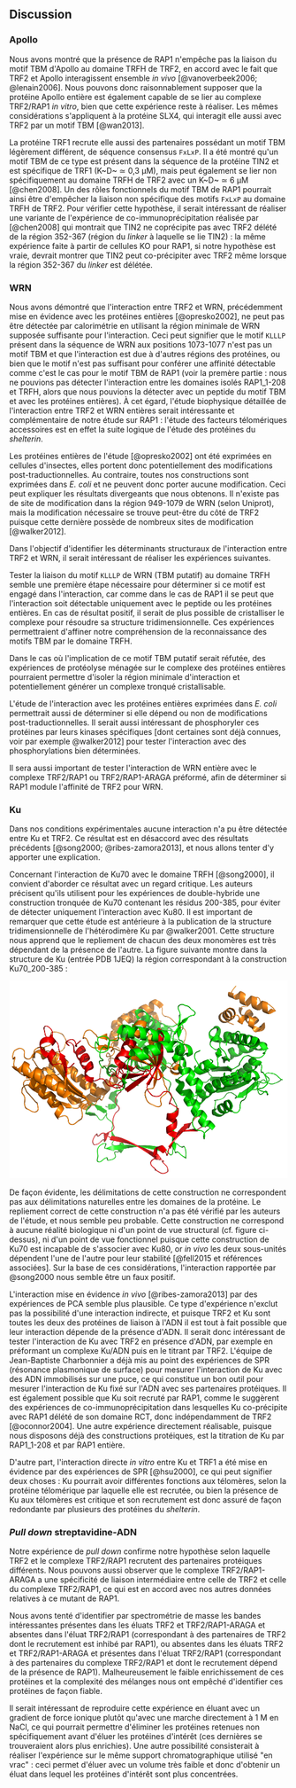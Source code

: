 ## Discussion

### Apollo

Nous avons montré que la présence de RAP1 n'empêche pas la liaison du motif TBM
d'Apollo au domaine TRFH de TRF2, en accord avec le fait que TRF2 et Apollo
interagissent ensemble *in vivo* [@vanoverbeek2006; @lenain2006]. Nous pouvons
donc raisonnablement supposer que la protéine Apollo entière est également
capable de se lier au complexe TRF2/RAP1 *in vitro*, bien que cette expérience
reste à réaliser. Les mêmes considérations s'appliquent à la protéine SLX4, qui
interagit elle aussi avec TRF2 par un motif TBM [@wan2013].

La protéine TRF1 recrute elle aussi des partenaires possédant un motif TBM
légèrement différent, de séquence consensus `FxLxP`. Il a été montré qu'un motif
TBM de ce type est présent dans la séquence de la protéine TIN2 et est
spécifique de TRF1 (K~D~ ≃ 0,3 μM), mais peut également se lier non
spécifiquement au domaine TRFH de TRF2 avec un K~D~ ≃ 6 μM [@chen2008]. Un des
rôles fonctionnels du motif TBM de RAP1 pourrait ainsi être d'empêcher la
liaison non spécifique des motifs `FxLxP` au domaine TRFH de TRF2. Pour vérifier
cette hypothèse, il serait intéressant de réaliser une variante de l'expérience
de co-immunoprécipitation réalisée par [@chen2008] qui montrait que TIN2 ne
coprécipite pas avec TRF2 délété de la région 352-367 (région du *linker*
à laquelle se lie TIN2) : la même expérience faite à partir de cellules KO pour
RAP1, si notre hypothèse est vraie, devrait montrer que TIN2 peut co-précipiter
avec TRF2 même lorsque la région 352-367 du *linker* est délétée.


### WRN

Nous avons démontré que l'interaction entre TRF2 et WRN, précédemment mise en
évidence avec les protéines entières [@opresko2002], ne peut pas être détectée
par calorimétrie en utilisant la région minimale de WRN supposée suffisante pour
l'interaction. Ceci peut signifier que le motif `KLLLP` présent dans la séquence
de WRN aux positions 1073-1077 n'est pas un motif TBM et que l'interaction est
due à d'autres régions des protéines, ou bien que le motif n'est pas suffisant
pour conférer une affinité détectable comme c'est le cas pour le motif TBM de
RAP1 (voir la premère partie : nous ne pouvions pas détecter l'interaction entre
les domaines isolés RAP1_1-208 et TRFH, alors que nous pouvions la détecter avec
un peptide du motif TBM et avec les protéines entières). À cet égard, l'étude
biophysique détaillée de l'interaction entre TRF2 et WRN entières serait
intéressante et complémentaire de notre étude sur RAP1 : l'étude des facteurs
télomériques accessoires est en effet la suite logique de l'étude des protéines
du *shelterin*.

Les protéines entières de l'étude [@opresko2002] ont été exprimées en cellules
d'insectes, elles portent donc potentiellement des modifications
post-traductionnelles. Au contraire, toutes nos constructions sont exprimées
dans *E. coli* et ne peuvent donc porter aucune modification. Ceci peut
expliquer les résultats divergeants que nous obtenons. Il n'existe pas de site
de modification dans la région 949-1079 de WRN (selon Uniprot), mais la
modification nécessaire se trouve peut-être du côté de TRF2 puisque cette
dernière possède de nombreux sites de modification [@walker2012].

Dans l'objectif d'identifier les déterminants structuraux de l'interaction entre
TRF2 et WRN, il serait intéressant de réaliser les expériences suivantes.

Tester la liaison du motif `KLLLP` de WRN (TBM putatif) au domaine TRFH semble
une première étape nécessaire pour déterminer si ce motif est engagé dans
l'interaction, car comme dans le cas de RAP1 il se peut que l'interaction soit
détectable uniquement avec le peptide ou les protéines entières. En cas de
résultat positif, il serait de plus possible de cristalliser le complexe pour
résoudre sa structure tridimensionnelle. Ces expériences permettraient d'affiner
notre compréhension de la reconnaissance des motifs TBM par le domaine TRFH.

Dans le cas où l'implication de ce motif TBM putatif serait réfutée, des
expériences de protéolyse ménagée sur le complexe des protéines entières
pourraient permettre d'isoler la région minimale d'interaction et
potentiellement générer un complexe tronqué cristallisable.

L'étude de l'interaction avec les protéines entières exprimées dans *E. coli*
permettrait aussi de déterminer si elle dépend ou non de modifications
post-traductionnelles. Il serait aussi intéressant de phosphoryler ces protéines
par leurs kinases spécifiques
[dont certaines sont déjà connues, voir par exemple @walker2012] pour tester
l'interaction avec des phosphorylations bien déterminées.

Il sera aussi important de tester l'interaction de WRN entière avec le complexe
TRF2/RAP1 ou TRF2/RAP1-ARAGA préformé, afin de déterminer si RAP1 module
l'affinité de TRF2 pour WRN.


### Ku

Dans nos conditions expérimentales aucune interaction n'a pu être détectée entre
Ku et TRF2. Ce résultat est en désaccord avec des résultats précédents
[@song2000; @ribes-zamora2013], et nous allons tenter d'y apporter
une explication.

Concernant l'interaction de Ku70 avec le domaine TRFH [@song2000], il convient
d'aborder ce résultat avec un regard critique. Les auteurs précisent qu'ils
utilisent pour les expériences de double-hybride une construction tronquée de
Ku70 contenant les résidus 200-385, pour éviter de détecter uniquement
l'interaction avec Ku80. Il est important de remarquer que cette étude est
antérieure à la publication de la structure tridimensionnelle de l'hétérodimère
Ku par @walker2001. Cette structure nous apprend que le repliement de chacun des
deux monomères est très dépendant de la présence de l'autre. La figure suivante
montre dans la structure de Ku (entrée PDB 1JEQ) la région correspondant à la
construction Ku70_200-385 :

![Figure : Structure tridimensionnelle de l'hétérodimère Ku. Ku80 en vert, Ku70 en orange, Ku70_200-385 en rouge.](partie-2/figures/ku70-song2000-construct.png)

De façon évidente, les délimitations de cette construction ne correspondent pas
aux délimitations naturelles entre les domaines de la protéine. Le repliement
correct de cette construction n'a pas été vérifié par les auteurs de l'étude, et
nous semble peu probable. Cette construction ne correspond à aucune réalité
biologique ni d'un point de vue structural (cf. figure ci-dessus), ni d'un point
de vue fonctionnel puisque cette construction de Ku70 est incapable de
s'associer avec Ku80, or *in vivo* les deux sous-unités dépendent l'une de
l'autre pour leur stabilité [@fell2015 et références associées]. Sur la base de
ces considérations, l'interaction rapportée par @song2000 nous semble être un
faux positif.

L'interaction mise en évidence *in vivo* [@ribes-zamora2013] par des expériences
de PCA semble plus plausible. Ce type d'expérience n'exclut pas la possibilité
d'une interaction indirecte, et puisque TRF2 et Ku sont toutes les deux des
protéines de liaison à l'ADN il est tout à fait possible que leur interaction
dépende de la présence d'ADN. Il serait donc intéressant de tester l'interaction
de Ku avec TRF2 en présence d'ADN, par exemple en préformant un complexe Ku/ADN
puis en le titrant par TRF2. L'équipe de Jean-Baptiste Charbonnier a déjà mis au
point des expériences de SPR (résonance plasmonique de surface) pour mesurer
l'interaction de Ku avec des ADN immobilisés sur une puce, ce qui constitue un
bon outil pour mesurer l'interaction de Ku fixé sur l'ADN avec ses partenaires
protéiques. Il est également possible que Ku soit recruté par RAP1, comme le
suggèrent des expériences de co-immunoprécipitation dans lesquelles Ku
co-précipite avec RAP1 délété de son domaine RCT, donc indépendamment de TRF2
[@oconnor2004]. Une autre expérience directement réalisable, puisque nous
disposons déjà des constructions protéiques, est la titration de Ku par
RAP1_1-208 et par RAP1 entière.

D'autre part, l'interaction directe *in vitro* entre Ku et TRF1 a été mise en
évidence par des expériences de SPR [@hsu2000], ce qui peut signifier deux
choses : Ku pourrait avoir différentes fonctions aux télomères, selon la
protéine télomérique par laquelle elle est recrutée, ou bien la présence de Ku
aux télomères est critique et son recrutement est donc assuré de façon
redondante par plusieurs des protéines du *shelterin*.


### *Pull down* streptavidine-ADN

Notre expérience de *pull down* confirme notre hypothèse selon laquelle TRF2 et
le complexe TRF2/RAP1 recrutent des partenaires protéiques différents.
Nous pouvons aussi observer que le complexe TRF2/RAP1-ARAGA a une spécificité de
liaison intermédiaire entre celle de TRF2 et celle du complexe TRF2/RAP1, ce qui
est en accord avec nos autres données relatives à ce mutant de RAP1.

Nous avons tenté d'identifier par spectrométrie de masse les bandes
intéressantes présentes dans les éluats TRF2 et TRF2/RAP1-ARAGA et absentes dans
l'éluat TRF2/RAP1 (correspondant à des partenaires de TRF2 dont le recrutement
est inhibé par RAP1), ou absentes dans les éluats TRF2 et TRF2/RAP1-ARAGA et
présentes dans l'éluat TRF2/RAP1 (correspondant à des partenaires du complexe
TRF2/RAP1 et dont le recrutement dépend de la présence de RAP1).
Malheureusement le faible enrichissement de ces protéines et la complexité des
mélanges nous ont empêché d'identifier ces protéines de façon fiable.

Il serait intéressant de reproduire cette expérience en éluant avec un gradient
de force ionique plutôt qu'avec une marche directement à 1 M en NaCl, ce qui
pourrait permettre d'éliminer les protéines retenues non spécifiquement avant
d'éluer les protéines d'intérêt (ces dernières se trouveraient alors plus
enrichies). Une autre possibilité consisterait à réaliser l'expérience sur le
même support chromatographique utilisé "en vrac" : ceci permet d'éluer avec un
volume très faible et donc d'obtenir un éluat dans lequel les protéines
d'intérêt sont plus concentrées.

